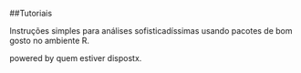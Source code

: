 ##Tutoriais

Instruções simples para análises sofisticadíssimas usando pacotes de bom gosto no ambiente R.

powered by quem estiver dispostx.
